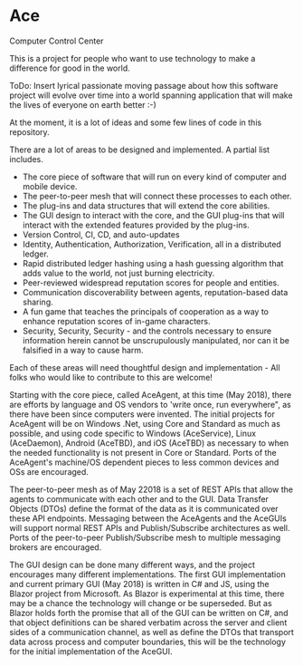 # Ace
Computer Control Center

This is a project for people who want to use technology to make  a difference for good in the world.

<grandiose>
ToDo: Insert lyrical passionate moving passage about how this software project will evolve over time into a world spanning application that will make the lives of everyone on earth better :-)
</grandiose>

At the moment, it is a lot of ideas and some few lines of code in this repository.

There are a lot of areas to be designed and implemented. A partial list includes.

* The core piece of software that will run on every kind of computer and mobile device.
* The peer-to-peer mesh that will connect these processes to each other.
* The plug-ins and data structures that will extend the core abilities.
* The GUI design to interact with the core, and the GUI plug-ins that will interact with the extended features provided by the plug-ins.
* Version Control, CI, CD, and auto-updates
* Identity, Authentication, Authorization, Verification, all in a distributed ledger.
* Rapid distributed ledger hashing using a hash guessing algorithm that adds value to the world, not just burning electricity.
* Peer-reviewed widespread reputation scores for people and entities.
* Communication discoverability between agents, reputation-based data sharing.
* A fun game that teaches the principals of cooperation as a way to enhance reputation scores of in-game characters.
* Security, Security, Security - and the controls necessary to ensure information herein cannot be unscrupulously manipulated, nor can it be falsified in a way to cause harm.

Each of these areas will need thoughtful design and implementation - All folks who would like to contribute to this are welcome!

Starting with the core piece, called AceAgent, at this time (May 2018), there are efforts by language and OS vendors to 'write once, run everywhere", as there have been since computers were invented. The initial projects for AceAgent will be on Windows .Net, using Core and Standard as much as possible, and using code specific to Windows (AceService), Linux (AceDaemon), Android (AceTBD), and iOS (AceTBD) as necessary to when the needed functionality is not present in Core or Standard. Ports of the AceAgent's machine/OS dependent pieces to less common devices and OSs are encouraged.

The peer-to-peer mesh as of May 22018 is a set of REST APIs that allow the agents to communicate with each other and to the GUI. Data Transfer Objects (DTOs) define the format of the data as it is communicated over these API endpoints. Messaging between the AceAgents and the AceGUIs will support normal REST APIs and Publish/Subscribe architectures as well. Ports of the peer-to-peer Publish/Subscribe mesh to multiple messaging brokers are encouraged.

The GUI design can be done many different ways, and the project encourages many different implementations. The first GUI implementation and current primary GUI (May 2018) is written in C# and JS, using the Blazor project from Microsoft. As Blazor is experimental at this time, there may be a chance the technology will change or be superseded. But as Blazor holds forth the promise that all of the GUI can be written on C#, and that object definitions can be shared verbatim across the server and client sides of a communication channel, as well as define the DTOs that transport data across process and computer boundaries, this will be the technology for the initial implementation of the AceGUI. 
